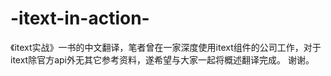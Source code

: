 # -itext-in-action-
《itext实战》一书的中文翻译，笔者曾在一家深度使用itext组件的公司工作，对于itext除官方api外无其它参考资料，遂希望与大家一起将概述翻译完成。 谢谢。
